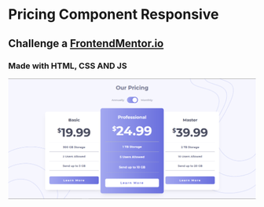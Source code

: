 # Pricing Component Responsive

## Challenge a  [FrontendMentor.io](https://frontendmentor.io)

### Made with HTML, CSS AND JS

![PricingComponent](./img/pricingComponent.png)
